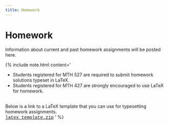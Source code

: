 ```yaml
---
title: Homework
---
```


# Homework

Information about current and past homework assignments will be posted here.

{% include note.html content='
* Students registered for MTH 527 are required to submit homework
solutions typeset in LaTeX.
* Students registered for MTH 427 are strongly
encouraged to use LaTeX for homework.
<br/>
Below is a link to a LaTeX template that you can use for typesetting homework assignments.
<br/>
<a href="/assets/homework_template.zip" markdown="0" style="font-family:Courier New", Courier, monospace">
<i markdown="0" class="fa fa-download fa-lg"></i> latex_template.zip</a>
' %}
